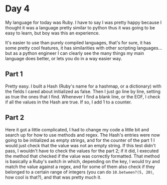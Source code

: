 # Day 4
My language for today was Ruby. I have to say I was pretty happy because I thought it was a language pretty similar to python thus it was going to be easy to learn, but boy was this an experience.

It's easier to use than purely compiled languages, that's for sure, it has some pretty cool features, it has similarities with other scripting languages... but as a python engineer I can clearly see the many things my main language does better, or lets you do in a way easier way.

## Part 1
Pretty easy. I built a Hash (Ruby's name for a hashmap, or a dictionary) with the fields I cared about initialized as false. Then I just go line by line, setting as true the ones that I find. Whenever I find a blank line, or the EOF, I check if all the values in the Hash are true. If so, I add 1 to a counter.

## Part 2
Here it got a little complicated, I had to change my code a little bit and search up for how to use methods and regex. The Hash's entries were now going to be initialized as empty strings, and for the counter of the part 1 I would just check that the value was not an empty string. If this test didn't pass, I wouldn't have to check the values for the part 2; if it did, I executed the method that checked if the value was correctly formatted. That method is basically a Ruby's switch in which, depending on the key, I would try and match the value against a regex, and for some of them also check if they belonged to a certain range of integers (you can do `10.between?(5, 20)`, how cool is that?), and that was pretty much it.
